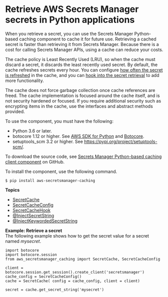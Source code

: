 # Retrieve AWS Secrets Manager secrets in Python applications<a name="retrieving-secrets_cache-python"></a>

When you retrieve a secret, you can use the Secrets Manager Python\-based caching component to cache it for future use\. Retrieving a cached secret is faster than retrieving it from Secrets Manager\. Because there is a cost for calling Secrets Manager APIs, using a cache can reduce your costs\.

The cache policy is Least Recently Used \(LRU\), so when the cache must discard a secret, it discards the least recently used secret\. By default, the cache refreshes secrets every hour\. You can configure [how often the secret is refreshed](retrieving-secrets_cache-ref-secretcacheconfig.md) in the cache, and you can [hook into the secret retrieval](retrieving-secrets_cache-ref-secretcachehook.md) to add more functionality\.

The cache does not force garbage collection once cache references are freed\. The cache implementation is focused around the cache itself, and is not security hardened or focused\. If you require additional security such as encrypting items in the cache, use the interfaces and abstract methods provided\.

To use the component, you must have the following: 
+ Python 3\.6 or later\.
+ botocore 1\.12 or higher\. See [AWS SDK for Python](https://aws.amazon.com/sdk-for-python/) and [Botocore](https://botocore.amazonaws.com/v1/documentation/api/latest/index.html)\. 
+ setuptools\_scm 3\.2 or higher\. See [https://pypi\.org/project/setuptools\-scm/](https://pypi.org/project/setuptools-scm/)\.

To download the source code, see [Secrets Manager Python\-based caching client component](https://github.com/aws/aws-secretsmanager-caching-python ) on GitHub\.

To install the component, use the following command\.

```
$ pip install aws-secretsmanager-caching
```

**Topics**
+ [SecretCache](retrieving-secrets_cache-ref-secretcache.md)
+ [SecretCacheConfig](retrieving-secrets_cache-ref-secretcacheconfig.md)
+ [SecretCacheHook](retrieving-secrets_cache-ref-secretcachehook.md)
+ [@InjectSecretString](retrieving-secrets_cache-decor-string.md)
+ [@InjectKeywordedSecretString](retrieving-secrets_cache-decor-keyword.md)

**Example: Retrieve a secret**  
The following example shows how to get the secret value for a secret named *mysecret*\.  

```
import botocore 
import botocore.session 
from aws_secretsmanager_caching import SecretCache, SecretCacheConfig 

client = botocore.session.get_session().create_client('secretsmanager')
cache_config = SecretCacheConfig()
cache = SecretCache( config = cache_config, client = client)

secret = cache.get_secret_string('mysecret')
```
